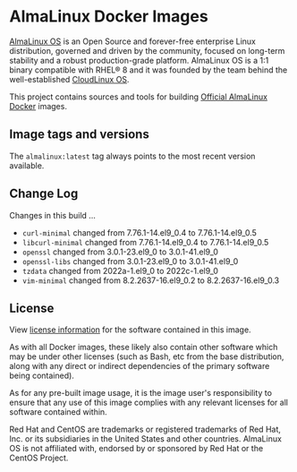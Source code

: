 # AlmaLinux Docker Images

[AlmaLinux OS](https://almalinux.org/) is an Open Source and forever-free
enterprise Linux distribution, governed and driven by the community, focused
on long-term stability and a robust production-grade platform. AlmaLinux OS
is a 1:1 binary compatible with RHEL® 8 and it was founded by the team behind
the well-established [CloudLinux OS](https://www.cloudlinux.com/all-products/product-overview/cloudlinuxos).

This project contains sources and tools for building [Official AlmaLinux Docker](https://hub.docker.com/_/almalinux)
images.

## Image tags and versions

The `almalinux:latest` tag always points to the most recent version available.

## Change Log

Changes in this build ...

- `curl-minimal` changed from 7.76.1-14.el9_0.4 to 7.76.1-14.el9_0.5
- `libcurl-minimal` changed from 7.76.1-14.el9_0.4 to 7.76.1-14.el9_0.5
- `openssl` changed from 3.0.1-23.el9_0 to 3.0.1-41.el9_0
- `openssl-libs` changed from 3.0.1-23.el9_0 to 3.0.1-41.el9_0
- `tzdata` changed from 2022a-1.el9_0 to 2022c-1.el9_0
- `vim-minimal` changed from 8.2.2637-16.el9_0.2 to 8.2.2637-16.el9_0.3

## License

View [license information](https://almalinux.org/legal/licensing-policy/) for
the software contained in this image.

As with all Docker images, these likely also contain other software which may
be under other licenses (such as Bash, etc from the base distribution, along
with any direct or indirect dependencies of the primary software being
contained).

As for any pre-built image usage, it is the image user's responsibility to
ensure that any use of this image complies with any relevant licenses for all
software contained within.

Red Hat and CentOS are trademarks or registered trademarks of Red Hat, Inc.
or its subsidiaries in the United States and other countries.
AlmaLinux OS is not affiliated with, endorsed by or sponsored by Red Hat or
the CentOS Project.